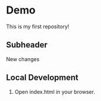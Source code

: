 # Demo

This is my first repository!

## Subheader

New changes

## Local Development

1. Open index.html in your browser.
